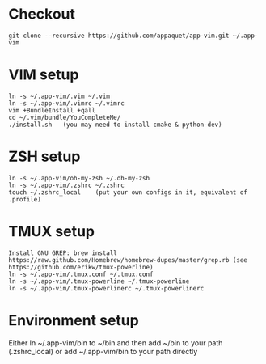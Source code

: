 
Checkout
========
	git clone --recursive https://github.com/appaquet/app-vim.git ~/.app-vim

VIM setup
=========
	ln -s ~/.app-vim/.vim ~/.vim
	ln -s ~/.app-vim/.vimrc ~/.vimrc
	vim +BundleInstall +qall
	cd ~/.vim/bundle/YouCompleteMe/
	./install.sh   (you may need to install cmake & python-dev)

ZSH setup
=========
	ln -s ~/.app-vim/oh-my-zsh ~/.oh-my-zsh
	ln -s ~/.app-vim/.zshrc ~/.zshrc
	touch ~/.zshrc_local    (put your own configs in it, equivalent of .profile)

TMUX setup
==========
	Install GNU GREP: brew install https://raw.github.com/Homebrew/homebrew-dupes/master/grep.rb (see https://github.com/erikw/tmux-powerline)
	ln -s ~/.app-vim/.tmux.conf ~/.tmux.conf
	ln -s ~/.app-vim/.tmux-powerline ~/.tmux-powerline
	ln -s ~/.app-vim/.tmux-powerlinerc ~/.tmux-powerlinerc

Environment setup
=================
Either ln ~/.app-vim/bin to ~/bin and then add ~/bin to your path (.zshrc_local) or
add ~/.app-vim/bin to your path directly


